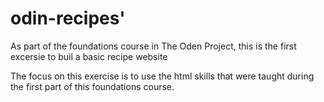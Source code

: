 # odin-recipes'
As part of the foundations course in The Oden Project, this is the first excersie to buil a basic recipe website

The focus on this exercise is to use the html skills that were taught during the first part of this foundations course. 